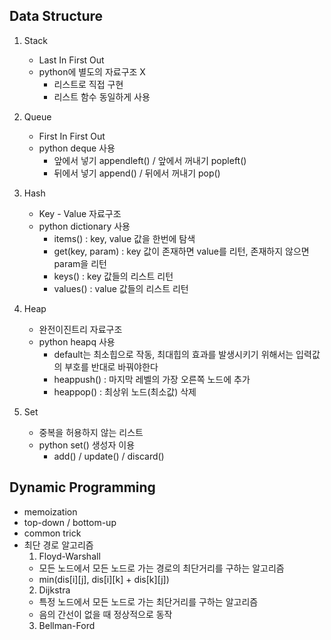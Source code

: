 ## Data Structure
1. Stack
    * Last In First Out
    * python에 별도의 자료구조 X
        - 리스트로 직접 구현
        - 리스트 함수 동일하게 사용
2. Queue
    * First In First Out 
    * python deque 사용
        - 앞에서 넣기 appendleft() / 앞에서 꺼내기 popleft()
        - 뒤에서 넣기 append() / 뒤에서 꺼내기 pop()
   
3. Hash
   * Key - Value 자료구조
   * python dictionary 사용
      - items() : key, value 값을 한번에 탐색
      - get(key, param) : key 값이 존재하면 value를 리턴, 존재하지 않으면 param을 리턴
      - keys() : key 값들의 리스트 리턴
      - values() : value 값들의 리스트 리턴
    
4. Heap
    * 완전이진트리 자료구조
    * python heapq 사용
      - default는 최소힙으로 작동, 최대힙의 효과를 발생시키기 위해서는 입력값의 부호를 반대로 바꿔야한다
      - heappush() : 마지막 레벨의 가장 오른쪽 노드에 추가
      - heappop() : 최상위 노드(최소값) 삭제

5. Set
    * 중복을 허용하지 않는 리스트
    * python set() 생성자 이용
        - add() / update() / discard()
    

## Dynamic Programming 
* memoization
* top-down / bottom-up
* common trick
* 최단 경로 알고리즘
   1. Floyd-Warshall
    - 모든 노드에서 모든 노드로 가는 경로의 최단거리를 구하는 알고리즘
    - min(dis[i][j], dis[i][k] + dis[k][j])
   2. Dijkstra
    - 특정 노드에서 모든 노드로 가는 최단거리를 구하는 알고리즘
    - 음의 간선이 없을 때 정상적으로 동작
   3. Bellman-Ford


